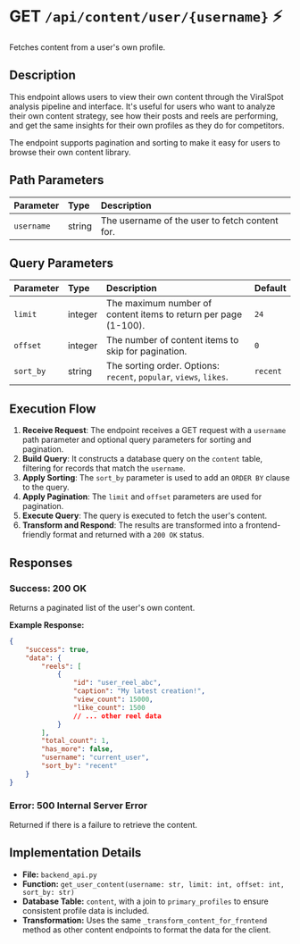 # GET `/api/content/user/{username}` ⚡

Fetches content from a user's own profile.

## Description

This endpoint allows users to view their own content through the ViralSpot analysis pipeline and interface. It's useful for users who want to analyze their own content strategy, see how their posts and reels are performing, and get the same insights for their own profiles as they do for competitors.

The endpoint supports pagination and sorting to make it easy for users to browse their own content library.

## Path Parameters

| Parameter  | Type   | Description                                    |
| :--------- | :----- | :--------------------------------------------- |
| `username` | string | The username of the user to fetch content for. |

## Query Parameters

| Parameter | Type    | Description                                                        | Default  |
| :-------- | :------ | :----------------------------------------------------------------- | :------- |
| `limit`   | integer | The maximum number of content items to return per page (1-100).    | `24`     |
| `offset`  | integer | The number of content items to skip for pagination.                | `0`      |
| `sort_by` | string  | The sorting order. Options: `recent`, `popular`, `views`, `likes`. | `recent` |

## Execution Flow

1.  **Receive Request**: The endpoint receives a GET request with a `username` path parameter and optional query parameters for sorting and pagination.
2.  **Build Query**: It constructs a database query on the `content` table, filtering for records that match the `username`.
3.  **Apply Sorting**: The `sort_by` parameter is used to add an `ORDER BY` clause to the query.
4.  **Apply Pagination**: The `limit` and `offset` parameters are used for pagination.
5.  **Execute Query**: The query is executed to fetch the user's content.
6.  **Transform and Respond**: The results are transformed into a frontend-friendly format and returned with a `200 OK` status.

## Responses

### Success: 200 OK

Returns a paginated list of the user's own content.

**Example Response:**

```json
{
    "success": true,
    "data": {
        "reels": [
            {
                "id": "user_reel_abc",
                "caption": "My latest creation!",
                "view_count": 15000,
                "like_count": 1500
                // ... other reel data
            }
        ],
        "total_count": 1,
        "has_more": false,
        "username": "current_user",
        "sort_by": "recent"
    }
}
```

### Error: 500 Internal Server Error

Returned if there is a failure to retrieve the content.

## Implementation Details

-   **File:** `backend_api.py`
-   **Function:** `get_user_content(username: str, limit: int, offset: int, sort_by: str)`
-   **Database Table:** `content`, with a join to `primary_profiles` to ensure consistent profile data is included.
-   **Transformation:** Uses the same `_transform_content_for_frontend` method as other content endpoints to format the data for the client.
